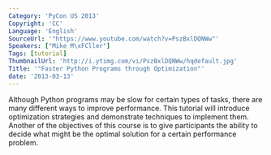 ```yaml
---
Category: 'PyCon US 2013'
Copyright: 'CC'
Language: 'English'
SourceUrl: '"https://www.youtube.com/watch?v=PszBxlDQNWw"'
Speakers: ["Mike M\xFCller"]
Tags: [tutorial]
ThumbnailUrl: 'http://i.ytimg.com/vi/PszBxlDQNWw/hqdefault.jpg'
Title: '"Faster Python Programs through Optimization"'
date: '2013-03-13'
---
```

Although Python programs may be slow for certain types of tasks, there are many different ways to improve performance. This tutorial will introduce optimization strategies and demonstrate techniques to implement them. Another of the objectives of this course is to give participants the ability to decide what might be the optimal solution for a certain performance problem. 